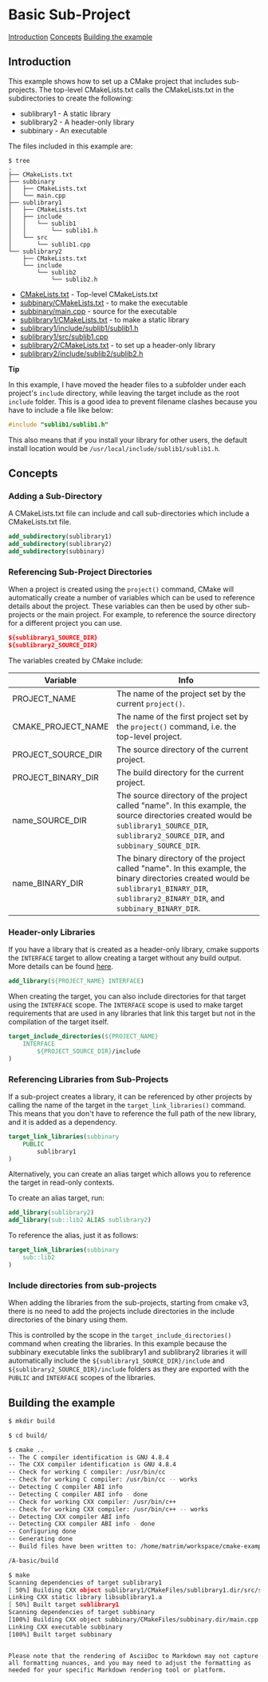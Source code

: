 # Basic Sub-Project

[Introduction](#introduction)
[Concepts](#concepts)
[Building the example](#building-the-example)

## Introduction

This example shows how to set up a CMake project that includes sub-projects. The top-level CMakeLists.txt calls the CMakeLists.txt in the subdirectories to create the following:

- sublibrary1 - A static library
- sublibrary2 - A header-only library
- subbinary - An executable

The files included in this example are:

```plaintext
$ tree
.
├── CMakeLists.txt
├── subbinary
│   ├── CMakeLists.txt
│   └── main.cpp
├── sublibrary1
│   ├── CMakeLists.txt
│   ├── include
│   │   └── sublib1
│   │       └── sublib1.h
│   └── src
│       └── sublib1.cpp
└── sublibrary2
    ├── CMakeLists.txt
    └── include
        └── sublib2
            └── sublib2.h
```

- [CMakeLists.txt](link:CMakeLists.txt) - Top-level CMakeLists.txt
- [subbinary/CMakeLists.txt](link:subbinary/CMakeLists.txt) - to make the executable
- [subbinary/main.cpp](link:subbinary/main.cpp) - source for the executable
- [sublibrary1/CMakeLists.txt](link:sublibrary1/CMakeLists.txt) - to make a static library
- [sublibrary1/include/sublib1/sublib1.h](link:sublibrary1/include/sublib1/sublib1.h)
- [sublibrary1/src/sublib1.cpp](link:sublibrary1/src/sublib1.cpp)
- [sublibrary2/CMakeLists.txt](link:sublibrary2/CMakeLists.txt) - to set up a header-only library
- [sublibrary2/include/sublib2/sublib2.h](link:sublibrary2/include/sublib2/sublib2.h)

**Tip**

In this example, I have moved the header files to a subfolder under each project's `include` directory, while leaving the target include as the root `include` folder. This is a good idea to prevent filename clashes because you have to include a file like below:

```cpp
#include "sublib1/sublib1.h"
```

This also means that if you install your library for other users, the default install location would be `/usr/local/include/sublib1/sublib1.h`.

## Concepts

### Adding a Sub-Directory

A CMakeLists.txt file can include and call sub-directories which include a CMakeLists.txt file.

```cmake
add_subdirectory(sublibrary1)
add_subdirectory(sublibrary2)
add_subdirectory(subbinary)
```

### Referencing Sub-Project Directories

When a project is created using the `project()` command, CMake will automatically create a number of variables which can be used to reference details about the project. These variables can then be used by other sub-projects or the main project. For example, to reference the source directory for a different project you can use.

```cmake
${sublibrary1_SOURCE_DIR}
${sublibrary2_SOURCE_DIR}
```

The variables created by CMake include:

| Variable           | Info                                                                                                                                                                                        |
| ------------------ | ------------------------------------------------------------------------------------------------------------------------------------------------------------------------------------------- |
| PROJECT_NAME       | The name of the project set by the current `project()`.                                                                                                                                     |
| CMAKE_PROJECT_NAME | The name of the first project set by the `project()` command, i.e. the top-level project.                                                                                                   |
| PROJECT_SOURCE_DIR | The source directory of the current project.                                                                                                                                                |
| PROJECT_BINARY_DIR | The build directory for the current project.                                                                                                                                                |
| name_SOURCE_DIR    | The source directory of the project called "name". In this example, the source directories created would be `sublibrary1_SOURCE_DIR`, `sublibrary2_SOURCE_DIR`, and `subbinary_SOURCE_DIR`. |
| name_BINARY_DIR    | The binary directory of the project called "name". In this example, the binary directories created would be `sublibrary1_BINARY_DIR`, `sublibrary2_BINARY_DIR`, and `subbinary_BINARY_DIR`. |

### Header-only Libraries

If you have a library that is created as a header-only library, cmake supports the `INTERFACE` target to allow creating a target without any build output. More details can be found [here](https://cmake.org/cmake/help/v3.4/command/add_library.html#interface-libraries).

```cmake
add_library(${PROJECT_NAME} INTERFACE)
```

When creating the target, you can also include directories for that target using the `INTERFACE` scope. The `INTERFACE` scope is used to make target requirements that are used in any libraries that link this target but not in the compilation of the target itself.

```cmake
target_include_directories(${PROJECT_NAME}
    INTERFACE
        ${PROJECT_SOURCE_DIR}/include
)
```

### Referencing Libraries from Sub-Projects

If a sub-project creates a library, it can be referenced by other projects by calling the name of the target in the `target_link_libraries()` command. This means that you don't have to reference the full path of the new library, and it is added as a dependency.

```cmake
target_link_libraries(subbinary
    PUBLIC
        sublibrary1
)
```

Alternatively, you can create an alias target which allows you to reference the target in read-only contexts.

To create an alias target, run:

```cmake
add_library(sublibrary2)
add_library(sub::lib2 ALIAS sublibrary2)
```

To reference the alias, just it as follows:

```cmake
target_link_libraries(subbinary
    sub::lib2
)
```

### Include directories from sub-projects

When adding the libraries from the sub-projects, starting from cmake v3, there is no need to add the projects include directories in the include directories of the binary using them.

This is controlled by the scope in the `target_include_directories()` command when creating the libraries. In this example because the subbinary executable links the sublibrary1 and sublibrary2 libraries it will automatically include the `${sublibrary1_SOURCE_DIR}/include` and `${sublibrary2_SOURCE_DIR}/include` folders as they are exported with the `PUBLIC` and `INTERFACE` scopes of the libraries.

## Building the example

```bash
$ mkdir build

$ cd build/

$ cmake ..
-- The C compiler identification is GNU 4.8.4
-- The CXX compiler identification is GNU 4.8.4
-- Check for working C compiler: /usr/bin/cc
-- Check for working C compiler: /usr/bin/cc -- works
-- Detecting C compiler ABI info
-- Detecting C compiler ABI info - done
-- Check for working CXX compiler: /usr/bin/c++
-- Check for working CXX compiler: /usr/bin/c++ -- works
-- Detecting CXX compiler ABI info
-- Detecting CXX compiler ABI info - done
-- Configuring done
-- Generating done
-- Build files have been written to: /home/matrim/workspace/cmake-examples/02-sub-projects

/A-basic/build

$ make
Scanning dependencies of target sublibrary1
[ 50%] Building CXX object sublibrary1/CMakeFiles/sublibrary1.dir/src/sublib1.cpp.o
Linking CXX static library libsublibrary1.a
[ 50%] Built target sublibrary1
Scanning dependencies of target subbinary
[100%] Building CXX object subbinary/CMakeFiles/subbinary.dir/main.cpp.o
Linking CXX executable subbinary
[100%] Built target subbinary
```

```

Please note that the rendering of AsciiDoc to Markdown may not capture all formatting nuances, and you may need to adjust the formatting as needed for your specific Markdown rendering tool or platform.
```
